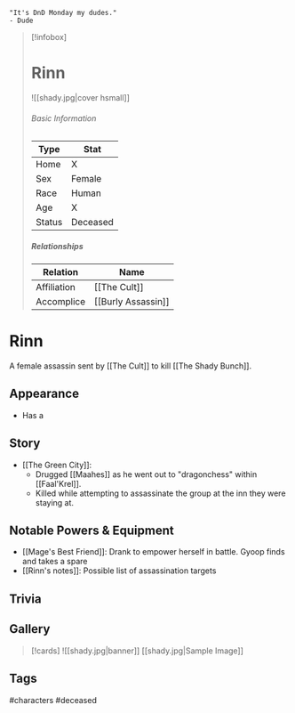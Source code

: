 	"It's DnD Monday my dudes." 
	- Dude

> [!infobox]
> # Rinn
> ![[shady.jpg|cover hsmall]]
> ###### Basic Information
> | Type | Stat |
> | ---- | ---- |
> | Home | X |
> | Sex | Female |
> | Race | Human |
> | Age | X |
> | Status | Deceased |
> ##### Relationships
> | Relation | Name |
> | ---- | ---- |
> | Affiliation | [[The Cult]] |
> | Accomplice | [[Burly Assassin]] |

# Rinn
A female assassin sent by [[The Cult]] to kill [[The Shady Bunch]].
## Appearance
- Has a 
## Story
- [[The Green City]]: 
	- Drugged [[Maahes]] as he went out to "dragonchess" within [[Faal'Krel]].
	- Killed while attempting to assassinate the group at the inn they were staying at.
## Notable Powers & Equipment
- [[Mage's Best Friend]]: Drank to empower herself in battle. Gyoop finds and takes a spare
- [[Rinn's notes]]: Possible list of assassination targets
## Trivia

## Gallery
>[!cards]
>![[shady.jpg|banner]]
>[[shady.jpg|Sample Image]]
>

## Tags
#characters #deceased